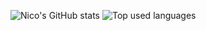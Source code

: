 ![Nico's GitHub stats](https://github-readme-stats.vercel.app/api?username=StillRosi&show_icons=true&theme=onedark&count_private=true)
![Top used languages](https://github-readme-stats.vercel.app/api/top-langs/?username=StillRosi&layout=compact&theme=onedark)